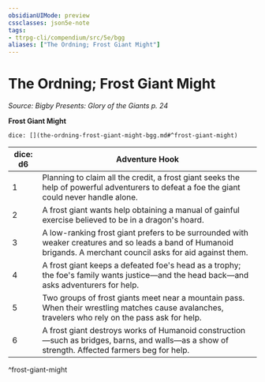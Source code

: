 ```yaml
---
obsidianUIMode: preview
cssclasses: json5e-note
tags:
- ttrpg-cli/compendium/src/5e/bgg
aliases: ["The Ordning; Frost Giant Might"]
---
```

# The Ordning; Frost Giant Might
*Source: Bigby Presents: Glory of the Giants p. 24* 

**Frost Giant Might**

`dice: [](the-ordning-frost-giant-might-bgg.md#^frost-giant-might)`

| dice: d6 | Adventure Hook |
|----------|----------------|
| 1 | Planning to claim all the credit, a frost giant seeks the help of powerful adventurers to defeat a foe the giant could never handle alone. |
| 2 | A frost giant wants help obtaining a manual of gainful exercise believed to be in a dragon's hoard. |
| 3 | A low-ranking frost giant prefers to be surrounded with weaker creatures and so leads a band of Humanoid brigands. A merchant council asks for aid against them. |
| 4 | A frost giant keeps a defeated foe's head as a trophy; the foe's family wants justice—and the head back—and asks adventurers for help. |
| 5 | Two groups of frost giants meet near a mountain pass. When their wrestling matches cause avalanches, travelers who rely on the pass ask for help. |
| 6 | A frost giant destroys works of Humanoid construction—such as bridges, barns, and walls—as a show of strength. Affected farmers beg for help. |
^frost-giant-might